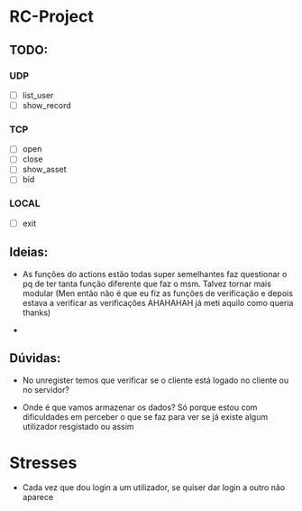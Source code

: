 # RC-Project

## TODO:

### UDP

- [ ] list_user
- [ ] show_record

### TCP

- [ ] open
- [ ] close
- [ ] show_asset
- [ ] bid

### LOCAL

- [ ] exit

## Ideias:

- As funções do actions estão todas super semelhantes faz questionar o pq de ter tanta função diferente que faz o msm. Talvez tornar mais modular
  (Men então não é que eu fiz as funções de verificação e depois estava a verificar as verificações AHAHAHAH já meti aquilo como queria thanks)

-

## Dúvidas:

- No unregister temos que verificar se o cliente está logado no cliente ou no servidor?

- Onde é que vamos armazenar os dados? Só porque estou com dificuldades em perceber o que se faz para ver se já existe algum utilizador resgistado ou assim

# Stresses

- Cada vez que dou login a um utilizador, se quiser dar login a outro não aparece
